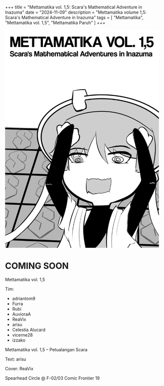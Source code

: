 +++
title = "Mettamatika vol. 1,5: Scara's Mathematical Adventure in Inazuma"
date = "2024-11-09"
description = "Mettamatika volume 1,5: Scara's Mathematical Adventure in Inazuma"
tags = [
    "Mettamatika",
    "Mettamatika vol. 1,5",
    "Mettamatika Paruh"
]
+++

![](scara.png)

# COMING SOON

Mettamatika vol. 1,5

Tim:
* adriantom9
* Furra
* Rubi
* AuvioraA
* ReaVix
* arisu
* Celestia Alucard
* vicerne28
* izzako

Mettamatika vol. 1,5 – Petualangan Scara

Text: arisu

Cover: ReaVix

Spearhead Circle @ F-02/03 Comic Frontier 19